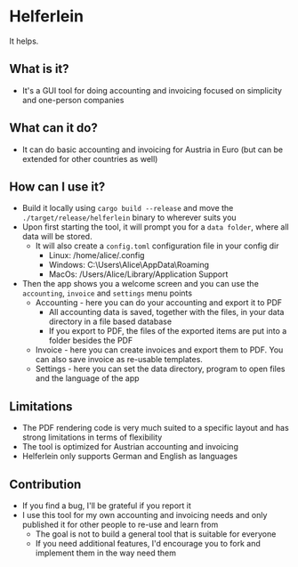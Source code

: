 # Helferlein

It helps.

## What is it?

* It's a GUI tool for doing accounting and invoicing focused on simplicity and one-person companies

## What can it do?

* It can do basic accounting and invoicing for Austria in Euro (but can be extended for other countries as well)

## How can I use it?

* Build it locally using `cargo build --release` and move the `./target/release/helferlein` binary to wherever suits you
* Upon first starting the tool, it will prompt you for a `data folder`, where all data will be stored.
    * It will also create a `config.toml` configuration file in your config dir
        * Linux: /home/alice/.config
        * Windows: C:\Users\Alice\AppData\Roaming
        * MacOs: /Users/Alice/Library/Application Support
* Then the app shows you a welcome screen and you can use the `accounting`, `invoice` and `settings` menu points
    * Accounting - here you can do your accounting and export it to PDF
        * All accounting data is saved, together with the files, in your data directory in a file based database
        * If you export to PDF, the files of the exported items are put into a folder besides the PDF
    * Invoice - here you can create invoices and export them to PDF. You can also save invoice as re-usable templates.
    * Settings - here you can set the data directory, program to open files and the language of the app

## Limitations

* The PDF rendering code is very much suited to a specific layout and has strong limitations in terms of flexibility
* The tool is optimized for Austrian accounting and invoicing
* Helferlein only supports German and English as languages

## Contribution

* If you find a bug, I'll be grateful if you report it
* I use this tool for my own accounting and invoicing needs and only published it for other people to re-use and learn from
    * The goal is not to build a general tool that is suitable for everyone
    * If you need additional features, I'd encourage you to fork and implement them in the way need them

